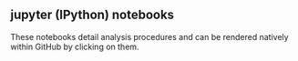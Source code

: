 ## jupyter (IPython) notebooks
These notebooks detail analysis procedures and can be rendered natively within GitHub by clicking on them.
